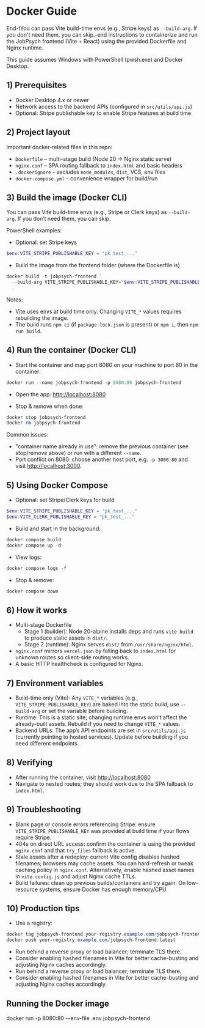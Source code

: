 # Docker Guide

End-tYou can pass Vite build-time envs (e.g., Stripe keys) as `--build-arg`. If you don't need them, you can skip.-end instructions to containerize and run the JobPsych frontend (Vite + React) using the provided Dockerfile and Nginx runtime.

This guide assumes Windows with PowerShell (pwsh.exe) and Docker Desktop.

## 1) Prerequisites

- Docker Desktop 4.x or newer
- Network access to the backend APIs (configured in `src/utils/api.js`)
- Optional: Stripe publishable key to enable Stripe features at build time

## 2) Project layout

Important docker-related files in this repo:

- `Dockerfile` – multi-stage build (Node 20 -> Nginx static serve)
- `nginx.conf` – SPA routing fallback to `index.html` and basic headers
- `.dockerignore` – excludes `node_modules`, `dist`, VCS, env files
- `docker-compose.yml` – convenience wrapper for build/run

## 3) Build the image (Docker CLI)

You can pass Vite build-time envs (e.g., Stripe or Clerk keys) as `--build-arg`. If you don’t need them, you can skip.

PowerShell examples:

- Optional: set Stripe keys

```powershell
$env:VITE_STRIPE_PUBLISHABLE_KEY = "pk_test_..."
```

- Build the image from the frontend folder (where the Dockerfile is)

```powershell
docker build -t jobpsych-frontend `
  --build-arg VITE_STRIPE_PUBLISHABLE_KEY="$env:VITE_STRIPE_PUBLISHABLE_KEY" `
  .
```

Notes:

- Vite uses envs at build time only. Changing `VITE_*` values requires rebuilding the image.
- The build runs `npm ci` (if `package-lock.json` is present) or `npm i`, then `npm run build`.

## 4) Run the container (Docker CLI)

- Start the container and map port 8080 on your machine to port 80 in the container:

```powershell
docker run --name jobpsych-frontend -p 8080:80 jobpsych-frontend
```

- Open the app: <http://localhost:8080>

- Stop & remove when done:

```powershell
docker stop jobpsych-frontend
docker rm jobpsych-frontend
```

Common issues:

- "container name already in use": remove the previous container (see stop/remove above) or run with a different `--name`.
- Port conflict on 8080: choose another host port, e.g. `-p 3000:80` and visit <http://localhost:3000>.

## 5) Using Docker Compose

- Optional: set Stripe/Clerk keys for build

```powershell
$env:VITE_STRIPE_PUBLISHABLE_KEY = "pk_test_..."
$env:VITE_CLERK_PUBLISHABLE_KEY = "pk_test_..."
```

- Build and start in the background:

```powershell
docker compose build
docker compose up -d
```

- View logs:

```powershell
docker compose logs -f
```

- Stop & remove:

```powershell
docker compose down
```

## 6) How it works

- Multi-stage Dockerfile
  - Stage 1 (builder): Node 20-alpine installs deps and runs `vite build` to produce static assets in `dist/`.
  - Stage 2 (runtime): Nginx serves `dist/` from `/usr/share/nginx/html`.
- `nginx.conf` mirrors `vercel.json` by falling back to `index.html` for unknown routes so client-side routing works.
- A basic HTTP healthcheck is configured for Nginx.

## 7) Environment variables

- Build-time only (Vite): Any `VITE_*` variables (e.g., `VITE_STRIPE_PUBLISHABLE_KEY`) are baked into the static build; use `--build-arg` or set the variable before building.
- Runtime: This is a static site; changing runtime envs won’t affect the already-built assets. Rebuild if you need to change `VITE_*` values.
- Backend URLs: The app’s API endpoints are set in `src/utils/api.js` (currently pointing to hosted services). Update before building if you need different endpoints.

## 8) Verifying

- After running the container, visit <http://localhost:8080>
- Navigate to nested routes; they should work due to the SPA fallback to `index.html`.

## 9) Troubleshooting

- Blank page or console errors referencing Stripe: ensure `VITE_STRIPE_PUBLISHABLE_KEY` was provided at build time if your flows require Stripe.
- 404s on direct URL access: confirm the container is using the provided `nginx.conf` and that `try_files` fallback is active.
- Stale assets after a redeploy: current Vite config disables hashed filenames; browsers may cache assets. You can hard-refresh or tweak caching policy in `nginx.conf`. Alternatively, enable hashed asset names in `vite.config.js` and adjust Nginx cache TTLs.
- Build failures: clean up previous builds/containers and try again. On low-resource systems, ensure Docker has enough memory/CPU.

## 10) Production tips

- Use a registry:

```powershell
docker tag jobpsych-frontend your-registry.example.com/jobpsych-frontend:latest
docker push your-registry.example.com/jobpsych-frontend:latest
```

- Run behind a reverse proxy or load balancer; terminate TLS there.
- Consider enabling hashed filenames in Vite for better cache-busting and adjusting Nginx caches accordingly.
- Run behind a reverse proxy or load balancer; terminate TLS there.
- Consider enabling hashed filenames in Vite for better cache-busting and adjusting Nginx caches accordingly.

## Running the Docker image

docker run -p 8080:80 --env-file .env jobpsych-frontend
